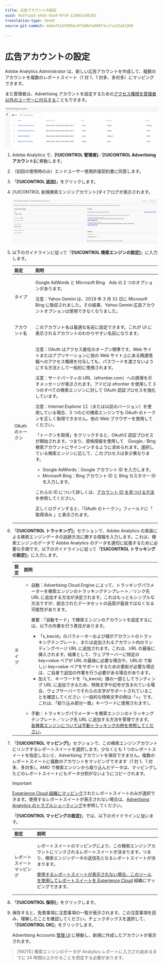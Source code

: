 ```yaml
---
title: 広告アカウントの設定
uuid: 4e37caa3-e4a5-43ad-97c0-12db62ad5283
translation-type: tm+mt
source-git-commit: dabaf6247695bc4f3d9bfe668f3ccfca12a52269

---
```



# 広告アカウントの設定

Adobe Analytics Administrator は、新しい広告アカウントを作成して、複数のアカウントを複数のレポートスイート（1 対 1、1 対多、多対多）にマッピングできます。

また管理者は、Advertising アカウントを設定するための[アクセス権限を管理者以外のユーザーに付与する](/help/integrate/c-advertising-analytics/overview.md#section_FCC58EB635954A32990D4E67B52B4369)こともできます。

![](assets/aa_accounts.png)

1. Adobe Analytics で、**[!UICONTROL 管理者]**／**[!UICONTROL Advertising アカウント]**&#x200B;に移動します。
1. （初回の使用時のみ）エンドユーザー使用許諾契約書に同意します。
1. 「**[!UICONTROL 追加]**」をクリックします。
1. [!UICONTROL 新規検索エンジンアカウント]ダイアログが表示されます。

   ![](assets/aa_new_se_account.png)

1. 以下のガイドラインに従って「**[!UICONTROL 検索エンジンの設定]**」に入力します。

   <table id="table_B3BE66B7D4C54766B8FFD2C6DCD657AF"> 
    <thead> 
      <tr> 
      <th colname="col1" class="entry"> 設定 </th> 
      <th colname="col2" class="entry"> 説明 </th> 
      </tr>
    </thead>
    <tbody> 
      <tr> 
      <td colname="col1"> <p>タイプ </p> </td> 
      <td colname="col2"> <p>Google AdWords と Microsoft Bing　Ads の 2 つのオプションがあります。 </p> <p>注意：Yahoo Gemini は、2019 年 3 月 31 日に Microsoft Bing に吸収されました。その結果、Yahoo Gemini 広告アカウントオプションは使用できなくなりました。  </p> </td> 
      </tr> 
      <tr> 
      <td colname="col1"> <p>アカウント名 </p> </td> 
      <td colname="col2"> <p>このアカウント名は最適な名前に設定できます。これが UI に表示されるアカウントのわかりやすい名前になります。 </p> </td> 
      </tr> 
      <tr> 
      <td colname="col1"> <p>OAuth のトークン </p> </td> 
      <td colname="col2"> <p>注意：OAuth はアクセス委任のオープン標準です。Web サイトまたはアプリケーションに他の Web サイト上にある関連情報へのアクセス権限を付与しても、パスワードを渡さないようにする方法として一般的に使用されます。 </p> <p>注意：サードパーティの URL（efrontier.com）への誘導を示すメッセージが表示されます。アドビは efrontier を使用して 3 つのすべての検索エンジンに対して OAuth 認証プロセスを強化しています。 </p> <p>注意：Internet Explorer 11（または以前のバージョン）を使用している場合、3 つのどの検索エンジンでも OAuth のトークンを正しく取得できません。他の Web ブラウザーを使用してください。 </p> <p>「<span class="uicontrol">トークンを取得</span>」をクリックすると、OAuth2 認証プロセスが開始されます。つまり、資格情報を使用して　Google／Bing 検索アカウントにサインインするように求められます。選択している検索エンジンに応じて、このプロセスは多少異なります。 </p> 
        <ul id="ul_FC9B5612F6554495B04C357CB0AB72EB"> 
        <li id="li_CD54231BFF134F83B3B5B14B34A0E1D2">Google AdWords：Google アカウント ID を入力します。 </li> 
        <li id="li_89B9D54BAA914E5DB2959B193489582E">Microsoft Bing：Bing アカウント ID と Bing カスタマー ID を入力します。 </li> 
        </ul> <p>これらの ID について詳しくは、<a href="/help/integrate/c-advertising-analytics/c-adanalytics-workflow/aa-locate-account-id.md"  >アカウント ID を見つける方法</a>を参照してください。 </p> <p>正しくログインすると、「OAuth のトークン」フィールドに「 
        <systemoutput>
          取得済み
        </systemoutput>」と表示されます。 </p> </td> 
      </tr> 
    </tbody> 
    </table>

1. 「**[!UICONTROL トラッキング]**」セクションで、Adobe Analytics の実装による検索エンジンデータの追跡方法に関する情報を入力します。これは、検索エンジンのデータで Adobe Analytics のデータを適切に拡張するために必要な手順です。以下のガイドラインに従って「**[!UICONTROL トラッキングの設定]**」に入力します。

   <table id="table_1AB4E31456E84ABF8209B02058259C4D"> 
    <thead> 
      <tr> 
      <th colname="col1" class="entry"> 設定 </th> 
      <th colname="col2" class="entry"> 説明 </th> 
      </tr>
    </thead>
    <tbody> 
      <tr> 
      <td colname="col1"> <p>タイプ </p> </td> 
      <td colname="col2"> 
        <ul id="ul_1C5A0502A4984E57A08417A91CCD6FFE"> 
        <li id="li_5736E38286FF494ABDDC6E85281D7F2A"> <span class="uicontrol">自動</span>：Advertising Cloud Engine によって、トラッキングパラメーターを検索エンジンのトラッキングテンプレート／リンク先 URL に追加する方法が決定されます。これはもっともシンプルな方法ですが、統合されたデータセットの品質が最良ではなくなる可能性があります。 <p>重要：「自動モード」で検索エンジンのアカウントを設定するには、以下の作業を行う責任があります。 
          <ul id="ul_4FF9D1E3CC4E452BA339E0A725D29FEE"> 
            <li id="li_6F3A6D6259C0420CB7E6FD2C26A1B6E0">「s_kwcid」のパラメーターおよび値がアカウントのトラッキングテンプレート、または追加されるアカウント内のランディングページ URL に追加されます。これは、URL の最後に挿入されます。結果として、ウェブサーバーに特定の key=value ペアが URL の最後に必要な場合や、URLの で新しい key=value ペアをサポートするための更新が必要な場合は、ご自身で追加の作業を行う必要がある場合があります。 </li> 
            <li id="li_A04D4AA31A934392808639E46C86573F">加えて、キーワードを「s_kwcid」値の一部としてランディング URL に追加できるため、特殊文字や記号が含まれている場合、ウェブサーバーでそれらの文字がサポートされていることを確認してください（一般的な特殊文字の例は「+」です。これは、「絞り込み部分一致」キーワードに使用されます）。 </li> 
          </ul> </p> </li> 
        <li id="li_EAA7A7CA1E584854A7EC1E43E13B63FE"><span class="uicontrol">手動</span>：トラッキングパラメーターを検索エンジンのトラッキングテンプレート／リンク先 URL に追加する方法を管理できます。<a href="/help/integrate/c-advertising-analytics/c-adanalytics-workflow/aa-manual-vs-automatic-tracking.md"  >各検索エンジンについては手動トラッキングの例を参照してください</a>。 </li> 
        </ul> </td> 
      </tr> 
    </tbody> 
    </table>

1. 「**[!UICONTROL マッピング]**」セクションで、この検索エンジンアカウントにリンクするレポートスイートを選択します。少なくとも 1 つのレポートスイートを指定しないと、Advertising アカウントを保存できません。複数のレポートスイートに複数のアカウントをマッピングできます（1 対 1、1 対多、多対多）。AMO で検索エンジンから取り込んだデータは、マッピングしたどのレポートスイートにもデータ分割がないようにコピーされます。

   >[!IMPORTANT]
   >
   >[Experience Cloud 組織にマッピング](https://marketing.adobe.com/resources/help/en_US/mcloud/map-report-suite.html)されたレポートスイートのみが選択できます。使用するレポートスイートが表示されない場合は、[Advertising Analytics のトラブルシューティング](/help/integrate/c-advertising-analytics/c-adanalytics-workflow/aa-troubleshooting.md)を参照してください。

   「**[!UICONTROL マッピングの設定]**」では、以下のガイドラインに従います。

   <table id="table_AF876DC40F97403882C0AA528BD204FF"> 
    <thead> 
      <tr> 
      <th colname="col1" class="entry"> 設定 </th> 
      <th colname="col2" class="entry"> 説明 </th> 
      </tr>
    </thead>
    <tbody> 
      <tr> 
      <td colname="col1"> <p>レポートスイートマッピング </p> </td> 
      <td colname="col2"> <p>レポートスイートのマッピングにより、この検索エンジンアカウントにリンクされるレポートスイートが決まります。つまり、検索エンジンデータの送信先となるレポートスイートが決まります。 </p> <p><a href="https://marketing.adobe.com/resources/help/en_US/mcloud/map-report-suite.html"  >使用するレポートスイートが表示されない場合、このツールを使用してレポートスイートを Experience Cloud</a> 組織にマッピングできます。 </p> </td> 
      </tr> 
    </tbody> 
    </table>

1. 「**[!UICONTROL 保存]**」をクリックします。
1. 保存すると、免責事項に注意事項の一覧が表示されます。この注意事項を読み、理解したことを確認してください。チェックボックスを選択して、「**[!UICONTROL OK]**」をクリックします。

   Advertising Accounts [管理 UI](/help/integrate/c-advertising-analytics/c-adanalytics-workflow/aa-manage-ad-accounts.md) に移動し、新規に作成したアカウントが表示されます。

>[!NOTE] 検索エンジンのデータが Analytics レポートに入力され始めるまでに 24 時間以上かかることを想定する必要があります。

